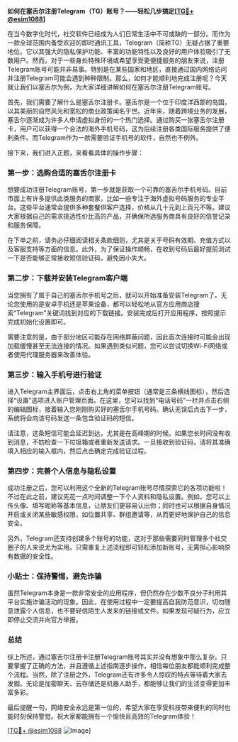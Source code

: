 **如何在塞舌尔注册Telegram（TG）账号？——轻松几步搞定[[TG💪+ @esim1088](https://t.me/s/esim1088)]**

在当今数字化时代，社交软件已经成为人们日常生活中不可或缺的一部分。而作为一款全球范围内备受欢迎的即时通讯工具，Telegram（简称TG）无疑占据了重要地位。它以其强大的隐私保护功能、丰富的功能特性以及良好的用户体验吸引了无数用户。然而，对于一些身处特殊环境或希望享受更便捷服务的朋友来说，注册Telegram账号可能并非易事。特别是在某些国家和地区，直接通过国内网络访问并注册Telegram可能会遇到种种限制。那么，如何才能顺利地完成注册呢？今天就让我们以塞舌尔为例，为大家详细讲解如何在塞舌尔注册Telegram账号。

首先，我们需要了解什么是塞舌尔注册卡。塞舌尔是一个位于印度洋西部的岛国，以其美丽的自然风光和宽松的商业政策闻名于世。近年来，随着跨境业务的发展，塞舌尔逐渐成为许多人申请虚拟身份的一个热门选择。通过购买一张塞舌尔注册卡，用户可以获得一个合法的海外手机号码，这为后续注册各类国际服务提供了便利条件。而Telegram作为一款需要验证手机号的软件，自然也不例外。

接下来，我们进入正题，来看看具体的操作步骤：

### 第一步：选购合适的塞舌尔注册卡

想要成功注册Telegram账号，第一步就是获取一个可靠的塞舌尔手机号码。目前市面上有许多提供此类服务的商家，比如一些专注于海外虚拟号码服务的专业平台。这些平台通常会提供多种套餐供客户选择，价格从几十元到上百元不等。建议大家根据自己的需求挑选性价比高的产品，并确保所选服务商具有良好的信誉记录和服务保障。

在下单之前，请务必仔细阅读相关条款细则，尤其是关于号码有效期、充值方式以及客服支持等方面的信息。此外，为了保证操作顺畅，在收到号码后最好提前测试一下是否能够正常接收短信验证码，避免因小失大。

### 第二步：下载并安装Telegram客户端

当您拥有了属于自己的塞舌尔手机号之后，就可以开始准备安装Telegram了。无论您使用的是安卓手机还是苹果设备，都可以轻松地从官方应用商店搜索“Telegram”关键词找到对应的下载链接。安装完成后打开应用程序，按照提示完成初始化设置即可。

需要注意的是，由于部分地区可能存在网络屏蔽问题，因此首次连接时可能会出现加载缓慢甚至无法连接的情况。如果遇到类似问题，您可以尝试切换Wi-Fi网络或者使用代理服务器来改善体验。

### 第三步：输入手机号进行验证

进入Telegram主界面后，点击右上角的菜单按钮（通常是三条横线图标），然后选择“设置”选项进入账户管理页面。在这里，您可以找到“电话号码”一栏并点击右侧的编辑图标，接着输入您刚刚购买好的塞舌尔手机号码。确认无误后点击下一步，系统将会向该号码发送一条包含验证码的短信。

请注意，这条短信可能会延迟到达，尤其是在高峰期的时候。如果您长时间没有收到消息，不妨检查一下垃圾箱或者重新发送请求。一旦接收到验证码，请将其准确填入相应的输入框内，然后点击确定完成验证过程。

### 第四步：完善个人信息与隐私设置

成功注册之后，您可以利用这个全新的Telegram账号尽情探索它的各项功能啦！不过在此之前，建议先花一点时间调整一下个人资料和隐私设置。例如，您可以上传头像、填写昵称等基本信息，让朋友们更容易认出你；同时也可以根据自身情况开启或关闭某些敏感权限，如位置共享、群组邀请等，从而更好地保护自己的信息安全。

另外，Telegram还支持创建多个账号的功能，这对于那些需要同时管理多个社交圈子的人来说尤为实用。只需重复上述流程即可轻松添加新账号，无需担心影响原有数据的安全性。

### 小贴士：保持警惕，避免诈骗

虽然Telegram本身是一款非常安全的应用程序，但仍然存在少数不良分子利用其平台实施诈骗活动的现象。因此，在使用过程中一定要提高自我防范意识，切勿随意泄露个人信息，也不要轻信陌生人发来的链接或文件。如果发现可疑行为，应立即停止交流并向官方举报。

### 总结

综上所述，通过塞舌尔注册卡注册Telegram账号其实并没有想象中那么复杂。只要掌握了正确的方法，并且遵循上述指南逐步操作，相信每位朋友都能顺利完成整个流程。当然，除了注册之外，Telegram还有许多令人惊叹的特点等待着大家去发掘。无论是加密聊天、云存储还是机器人助手，都能够让我们的生活变得更加丰富多彩。

最后提醒一句，网络安全永远是第一位的，希望大家在享受科技带来便利的同时也能时刻保持警觉。祝大家都能拥有一个愉快且高效的Telegram体验！

[[TG💪+ @esim1088](https://t.me/s/esim1088) ![Image](https://i.postimg.cc/4NQfJmqS/Snipaste-2025-05-13-00-14-12.png)]